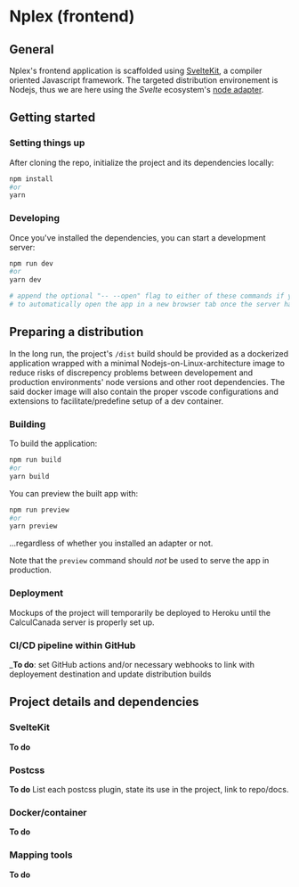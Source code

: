 # Nplex (frontend)

## General

Nplex's frontend application is scaffolded using [SvelteKit](https://kit.svelte.dev/), a compiler oriented Javascript framework. The targeted distribution environement is Nodejs, thus we are here using the _Svelte_ ecosystem's [node adapter](https://kit.svelte.dev/docs#adapters).

## Getting started

### Setting things up

After cloning the repo, initialize the project and its dependencies locally:

```bash
npm install
#or
yarn
```

### Developing

Once you've installed the dependencies, you can start a development server:

```bash
npm run dev
#or
yarn dev

# append the optional "-- --open" flag to either of these commands if you want
# to automatically open the app in a new browser tab once the server has started
```

## Preparing a distribution

In the long run, the project's `/dist` build should be provided as a dockerized application wrapped with a minimal Nodejs-on-Linux-architecture image to reduce risks of discrepency problems between developement and production environments' node versions and other root dependencies. The said docker image will also contain the proper vscode configurations and extensions to facilitate/predefine setup of a dev container.

### Building

To build the application:

```bash
npm run build
#or
yarn build
```

You can preview the built app with:

```bash
npm run preview
#or
yarn preview
```

...regardless of whether you installed an adapter or not.

Note that the `preview` command should _not_ be used to serve the app in production.

### Deployment

Mockups of the project will temporarily be deployed to Heroku until the CalculCanada server is properly set up.

### CI/CD pipeline within GitHub

_**To do**: set GitHub actions and/or necessary webhooks to link with deployement destination and update distribution builds

## Project details and dependencies

### SvelteKit

**To do**

### Postcss

**To do**
List each postcss plugin, state its use in the project, link to repo/docs.

### Docker/container

**To do**

### Mapping tools

**To do**

